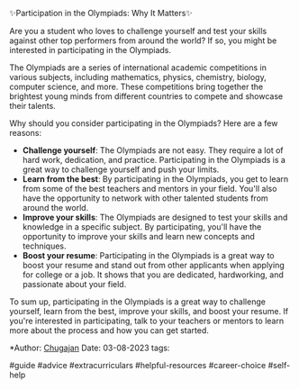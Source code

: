 ✨Participation in the Olympiads: Why It Matters✨

Are you a student who loves to challenge yourself and test your skills against other top performers from around the world? If so, you might be interested in participating in the Olympiads.

The Olympiads are a series of international academic competitions in various subjects, including mathematics, physics, chemistry, biology, computer science, and more. These competitions bring together the brightest young minds from different countries to compete and showcase their talents.

Why should you consider participating in the Olympiads? Here are a few reasons:

- **Challenge yourself**: The Olympiads are not easy. They require a lot of hard work, dedication, and practice. Participating in the Olympiads is a great way to challenge yourself and push your limits.
- **Learn from the best**: By participating in the Olympiads, you get to learn from some of the best teachers and mentors in your field. You'll also have the opportunity to network with other talented students from around the world.
- **Improve your skills**: The Olympiads are designed to test your skills and knowledge in a specific subject. By participating, you'll have the opportunity to improve your skills and learn new concepts and techniques.
- **Boost your resume**: Participating in the Olympiads is a great way to boost your resume and stand out from other applicants when applying for college or a job. It shows that you are dedicated, hardworking, and passionate about your field.

To sum up, participating in the Olympiads is a great way to challenge yourself, learn from the best, improve your skills, and boost your resume. If you're interested in participating, talk to your teachers or mentors to learn more about the process and how you can get started.

*Author: [Chugajan](https://t.me/Chugajan)
Date: 03-08-2023
tags:

#guide 
#advice 
#extracurriculars
#helpful-resources
#career-choice
#self-help
